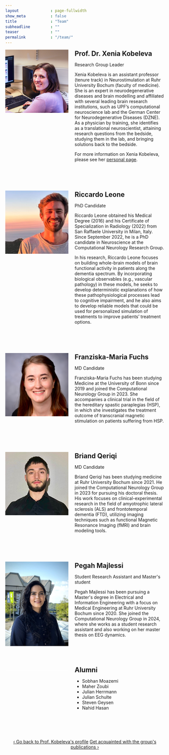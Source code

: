 ```yaml
---
layout              : page-fullwidth
show_meta           : false
title               : "Team"
subheadline         : ""
teaser              : ""
permalink           : "/team/"
---
```


<style>
@media (min-width: 500px) {
    .media {
        display: grid;
        grid-template-columns: fit-content(200px) 1fr;
        grid-template-rows:1fr auto;
        grid-template-areas:
            "image content"
            "image footer";
        grid-gap: 20px;
        margin-bottom: 4em;
    }
	
    .img {
        grid-area: image;
    }

    .content {
        grid-area: content;
    }

    .footer {
        grid-area: footer;
    }
}
</style>


<div class="media">
	<div class="img">
		<img src="/images/profile_xeniakobeleva.jpg">
	</div>
	<div class="content">
		<h2 style="margin:0px;">Prof. Dr. Xenia Kobeleva</h2>
		<p>Research Group Leader</p>
		<p>Xenia Kobeleva is an assistant professor (tenure track) in Neurostimulation at Ruhr University Bochum (faculty of medicine). She is an expert in neurodegenerative diseases and brain modelling and affiliated with several leading brain research institutions, such as UPF’s computational neuroscience lab and the German Center for Neurodegenerative Diseases (DZNE). As a physician by training, she identifies as a translational neuroscientist, attaining research questions from the bedside, studying them in the lab, and bringing solutions back to the bedside.</p>
		<p>For more information on Xenia Kobeleva, please see her <a href="https://computationalneurology.com/xenia-kobeleva">personal page</a>.</p>
	</div>
</div>

<div class="media">
	<div class="img">
		<img src="/images/profile_riccardoleone.jpg">
	</div>
	<div class="content">
		<h2 style="margin:0px;">Riccardo Leone</h2>
		<p>PhD Candidate</p>
		<p>Riccardo Leone obtained his Medical Degree (2016) and his Certificate of Specialization in Radiology (2022) from San Raffaele University in Milan, Italy. Since September 2022, he is a PhD candidate in Neuroscience at the Computational Neurology Research Group.</p>
		<p>In his research, Riccardo Leone focuses on building whole-brain models of brain functional activity in patients along the dementia spectrum. By incorporating biological observables (e.g., vascular pathology) in these models, he seeks to develop deterministic explanations of how these pathophysiological processes lead to cognitive impairment, and he also aims to develop reliable models that could be used for personalized simulation of treatments to improve patients’ treatment options.</p>
	</div>
</div>

<div class="media">
	<div class="img">
		<img src="/images/profile_franziskamariafuchs.jpg">
	</div>
	<div class="content">
		<h2 style="margin:0px;">Franziska-Maria Fuchs</h2>
		<p>MD Candidate</p>
		<p>Franziska-Maria Fuchs has been studying Medicine at the University of Bonn since 2019 and joined the Computational Neurology Group in 2023. She accompanies a clinical trial in the field of the hereditary spastic paraplegias (HSP), in which she investigates the treatment outcome of transcranial magnetic stimulation on patients suffering from HSP.</p>
	</div>
</div>

<div class="media">
	<div class="img">
		<img src="/images/profile_briandqeriqi.jpg">
	</div>
	<div class="content">
		<h2 style="margin:0px;">Briand Qeriqi</h2>
		<p>MD Candidate</p>
		<p>Briand Qeriqi has been studying medicine at Ruhr University Bochum since 2021. He joined the Computational Neurology Group in 2023 for pursuing his doctoral thesis. His work focuses on clinical-experimental research in the field of amyotrophic lateral sclerosis (ALS) and frontotemporal dementia (FTD), utilizing imaging techniques such as functional Magnetic Resonance Imaging (fMRI) and brain modeling tools.</p>
	</div>
</div>

<div class="media">
	<div class="img">
		<img src="/images/profile_pegahmajlessi.jpg">
	</div>
	<div class="content">
		<h2 style="margin:0px;">
Pegah Majlessi</h2>
		<p>Student Research Assistant and Master's student</p>
		<p>Pegah Majlessi has been pursuing a Master's degree in Electrical and Information Engineering with a focus on Medical Engineering at Ruhr University Bochum since 2020. She joined the Computational Neurology Group in 2024, where she works as a student research assistant and also working on her master thesis on EEG dynamics.</p>
	</div>
</div>


<div class="media">
	<div class="img">
		<img src="/images/profile_spacer.jpg">
	</div>
	<div class="content">
		<h2 style="margin:0px;">Alumni</h2>
		<ul>
			<li>Sobhan Moazemi</li>
			<li>Maher Zoubi</li>
			<li>Julian Herrmann</li>
			<li>Julian Schulte</li>
			<li>Steven Geysen</li>
			<li>Nahid Hasan</li>
		</ul>
	</div>
</div>


<div style="text-align: center;">
<a class="radius button small" href="{{ site.url }}{{ site.baseurl }}/xenia-kobeleva/">‹ Go back to Prof. Kobeleva's profile</a>
<a class="radius button small" href="{{ site.url }}{{ site.baseurl }}/publications/">Get acquainted with the group's publications ›</a>
</div>

<br><br>
